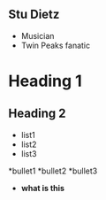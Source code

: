 ## Stu Dietz

- Musician
- Twin Peaks fanatic




# Heading 1

## Heading 2

- list1
- list2
- list3

*bullet1
*bullet2
*bullet3

- **what is this**
